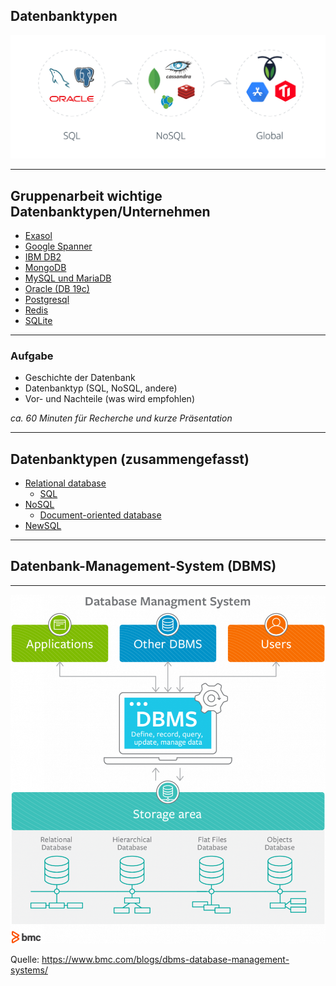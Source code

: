 <!-- classes: title -->

## Datenbanktypen

![Datenbank Typen](images/db-history.png)

---

## Gruppenarbeit wichtige Datenbanktypen/Unternehmen

* [Exasol](https://www.exasol.com/en/)
* [Google Spanner](https://en.wikipedia.org/wiki/Spanner_(database))
* [IBM DB2](https://www.ibm.com/analytics/db2)
* [MongoDB](https://www.mongodb.com/)
* [MySQL und MariaDB](https://en.wikipedia.org/wiki/MariaDB)
* [Oracle (DB 19c)](https://www.oracle.com/database/technologies/)
* [Postgresql](https://www.postgresql.org/)
* [Redis](https://redis.io/)
* [SQLite](https://www.sqlite.org/index.html?)

---

### Aufgabe

* Geschichte der Datenbank
* Datenbanktyp (SQL, NoSQL, andere)
* Vor- und Nachteile (was wird empfohlen)

*ca. 60 Minuten für Recherche und kurze Präsentation*

---

## Datenbanktypen (zusammengefasst)

* [Relational database](https://en.wikipedia.org/wiki/Relational_database)
  * [SQL](http://www.sqlcourse.com/intro.html)
* [NoSQL](https://cdn.ttgtmedia.com/rms/onlineImages/data_management-nosql.png)
  * [Document-oriented database](https://en.wikipedia.org/wiki/Document-oriented_database)
* [NewSQL](https://en.wikipedia.org/wiki/NewSQL)

---

## Datenbank-Management-System (DBMS)

---

![DBMS](images/dbms.png)

Quelle: <https://www.bmc.com/blogs/dbms-database-management-systems/>

